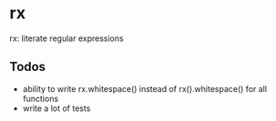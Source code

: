 # rx
rx: literate regular expressions

Todos
-----

- ability to write rx.whitespace() instead of rx().whitespace() for all functions
- write a lot of tests
